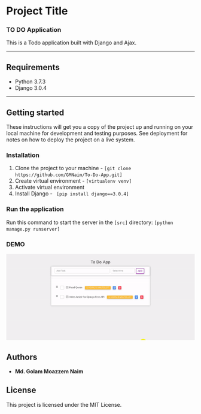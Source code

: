 # Project Title

### TO DO Application 
This is a Todo application built with Django and Ajax.
***
## Requirements
* Python 3.7.3
* Django  3.0.4
***

## Getting started
These instructions will get you a copy of the project up and running on your local machine for development and testing purposes. See deployment for notes on how to deploy the project on a live system.

### Installation
1. Clone the project to your machine - ```[git clone https://github.com/GMNaim/To-Do-App.git]```
2. Create virtual environment - ```[virtualenv venv]```
3. Activate virtual environment
4. Install Django - ``` [pip install django==3.0.4]```


### Run the application

 Run this command to start the server in the ```[src]``` directory: ```[python manage.py runserver]``` 

### DEMO
![Farmers Market Finder Demo](demo/demo.gif)

## Authors

* **Md. Golam Moazzem Naim**


## License

This project is licensed under the MIT License.